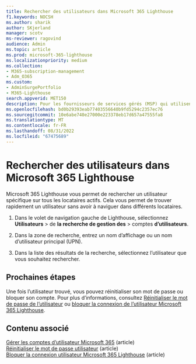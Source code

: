 ```yaml
---
title: Rechercher des utilisateurs dans Microsoft 365 Lighthouse
f1.keywords: NOCSH
ms.author: sharik
author: SKjerland
manager: scotv
ms-reviewer: ragovind
audience: Admin
ms.topic: article
ms.prod: microsoft-365-lighthouse
ms.localizationpriority: medium
ms.collection:
- M365-subscription-management
- Adm_O365
ms.custom:
- AdminSurgePortfolio
- M365-Lighthouse
search.appverid: MET150
description: Pour les fournisseurs de services gérés (MSP) qui utilisent Microsoft 365 Lighthouse, découvrez comment rechercher des utilisateurs.
ms.openlocfilehash: bd0b29393eab77403556640b9fd5294c2357ec76
ms.sourcegitcommit: 10e6abe740e27000e223378eb17d657a47555fa8
ms.translationtype: MT
ms.contentlocale: fr-FR
ms.lasthandoff: 08/31/2022
ms.locfileid: "67475689"
---
```

# <a name="search-for-users-in-microsoft-365-lighthouse"></a>Rechercher des utilisateurs dans Microsoft 365 Lighthouse

Microsoft 365 Lighthouse vous permet de rechercher un utilisateur spécifique sur tous les locataires actifs. Cela vous permet de trouver rapidement un utilisateur sans avoir à naviguer dans différents locataires.

1. Dans le volet de navigation gauche de Lighthouse, sélectionnez **Utilisateurs** >  de **la recherche de gestion des** >  comptes **d’utilisateurs**.

2. Dans la zone de recherche, entrez un nom d’affichage ou un nom d’utilisateur principal (UPN).

3. Dans la liste des résultats de la recherche, sélectionnez l’utilisateur que vous souhaitez rechercher.

## <a name="next-steps"></a>Prochaines étapes

Une fois l’utilisateur trouvé, vous pouvez réinitialiser son mot de passe ou bloquer son compte. Pour plus d’informations, consultez [Réinitialiser le mot de passe de l’utilisateur](m365-lighthouse-reset-user-password.md) ou [bloquer la connexion de l’utilisateur Microsoft 365 Lighthouse](m365-lighthouse-block-user-signin.md).

## <a name="related-content"></a>Contenu associé

[Gérer les comptes d’utilisateur Microsoft 365](../enterprise/manage-microsoft-365-accounts.md) (article)\
[Réinitialiser le mot de passe utilisateur](m365-lighthouse-reset-user-password.md) (article)\
[Bloquer la connexion utilisateur Microsoft 365 Lighthouse](m365-lighthouse-block-user-signin.md) (article)
